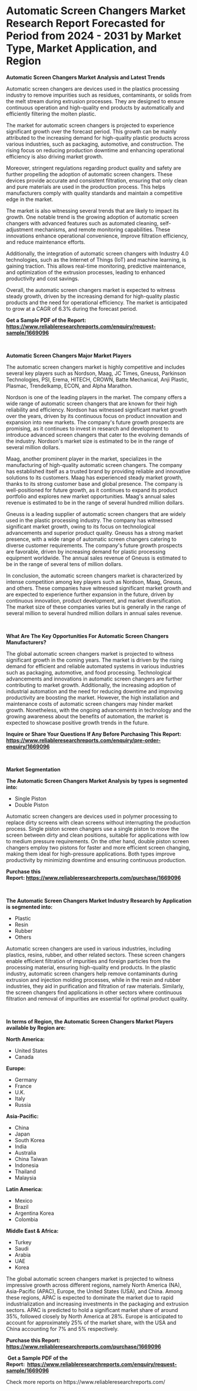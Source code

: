 <p><h1>Automatic Screen Changers Market Research Report Forecasted for Period from 2024 -  2031 by Market Type, Market Application, and Region</h1></p><p><strong>Automatic Screen Changers Market Analysis and Latest Trends</strong></p>
<p><p>Automatic screen changers are devices used in the plastics processing industry to remove impurities such as residues, contaminants, or solids from the melt stream during extrusion processes. They are designed to ensure continuous operation and high-quality end products by automatically and efficiently filtering the molten plastic.</p><p>The market for automatic screen changers is projected to experience significant growth over the forecast period. This growth can be mainly attributed to the increasing demand for high-quality plastic products across various industries, such as packaging, automotive, and construction. The rising focus on reducing production downtime and enhancing operational efficiency is also driving market growth.</p><p>Moreover, stringent regulations regarding product quality and safety are further propelling the adoption of automatic screen changers. These devices provide accurate and consistent filtration, ensuring that only clean and pure materials are used in the production process. This helps manufacturers comply with quality standards and maintain a competitive edge in the market.</p><p>The market is also witnessing several trends that are likely to impact its growth. One notable trend is the growing adoption of automatic screen changers with advanced features such as automated cleaning, self-adjustment mechanisms, and remote monitoring capabilities. These innovations enhance operational convenience, improve filtration efficiency, and reduce maintenance efforts.</p><p>Additionally, the integration of automatic screen changers with Industry 4.0 technologies, such as the Internet of Things (IoT) and machine learning, is gaining traction. This allows real-time monitoring, predictive maintenance, and optimization of the extrusion processes, leading to enhanced productivity and cost savings.</p><p>Overall, the automatic screen changers market is expected to witness steady growth, driven by the increasing demand for high-quality plastic products and the need for operational efficiency. The market is anticipated to grow at a CAGR of 6.3% during the forecast period.</p></p>
<p><strong>Get a Sample PDF of the Report:&nbsp; <a href="https://www.reliableresearchreports.com/enquiry/request-sample/1669096">https://www.reliableresearchreports.com/enquiry/request-sample/1669096</a></strong></p>
<p>&nbsp;</p>
<p><strong>Automatic Screen Changers Major Market Players</strong></p>
<p><p>The automatic screen changers market is highly competitive and includes several key players such as Nordson, Maag, JC Times, Gneuss, Parkinson Technologies, PSI, Erema, HITECH, CROWN, Batte Mechanical, Anji Plastic, Plasmac, Trendelkamp, ECON, and Alpha Marathon.</p><p>Nordson is one of the leading players in the market. The company offers a wide range of automatic screen changers that are known for their high reliability and efficiency. Nordson has witnessed significant market growth over the years, driven by its continuous focus on product innovation and expansion into new markets. The company's future growth prospects are promising, as it continues to invest in research and development to introduce advanced screen changers that cater to the evolving demands of the industry. Nordson's market size is estimated to be in the range of several million dollars.</p><p>Maag, another prominent player in the market, specializes in the manufacturing of high-quality automatic screen changers. The company has established itself as a trusted brand by providing reliable and innovative solutions to its customers. Maag has experienced steady market growth, thanks to its strong customer base and global presence. The company is well-positioned for future growth, as it continues to expand its product portfolio and explores new market opportunities. Maag's annual sales revenue is estimated to be in the range of several hundred million dollars.</p><p>Gneuss is a leading supplier of automatic screen changers that are widely used in the plastic processing industry. The company has witnessed significant market growth, owing to its focus on technological advancements and superior product quality. Gneuss has a strong market presence, with a wide range of automatic screen changers catering to diverse customer requirements. The company's future growth prospects are favorable, driven by increasing demand for plastic processing equipment worldwide. The annual sales revenue of Gneuss is estimated to be in the range of several tens of million dollars.</p><p>In conclusion, the automatic screen changers market is characterized by intense competition among key players such as Nordson, Maag, Gneuss, and others. These companies have witnessed significant market growth and are expected to experience further expansion in the future, driven by continuous innovation, product development, and market diversification. The market size of these companies varies but is generally in the range of several million to several hundred million dollars in annual sales revenue.</p></p>
<p>&nbsp;</p>
<p><strong>What Are The Key Opportunities For Automatic Screen Changers Manufacturers?</strong></p>
<p><p>The global automatic screen changers market is projected to witness significant growth in the coming years. The market is driven by the rising demand for efficient and reliable automated systems in various industries such as packaging, automotive, and food processing. Technological advancements and innovations in automatic screen changers are further contributing to market growth. Additionally, the increasing adoption of industrial automation and the need for reducing downtime and improving productivity are boosting the market. However, the high installation and maintenance costs of automatic screen changers may hinder market growth. Nonetheless, with the ongoing advancements in technology and the growing awareness about the benefits of automation, the market is expected to showcase positive growth trends in the future.</p></p>
<p><strong>Inquire or Share Your Questions If Any Before Purchasing This Report: <a href="https://www.reliableresearchreports.com/enquiry/pre-order-enquiry/1669096">https://www.reliableresearchreports.com/enquiry/pre-order-enquiry/1669096</a></strong></p>
<p>&nbsp;</p>
<p><strong>Market Segmentation</strong></p>
<p><strong>The Automatic Screen Changers Market Analysis by types is segmented into:</strong></p>
<p><ul><li>Single Piston</li><li>Double Piston</li></ul></p>
<p><p>Automatic screen changers are devices used in polymer processing to replace dirty screens with clean screens without interrupting the production process. Single piston screen changers use a single piston to move the screen between dirty and clean positions, suitable for applications with low to medium pressure requirements. On the other hand, double piston screen changers employ two pistons for faster and more efficient screen changing, making them ideal for high-pressure applications. Both types improve productivity by minimizing downtime and ensuring continuous production.</p></p>
<p><strong>Purchase this Report:&nbsp;<a href="https://www.reliableresearchreports.com/purchase/1669096">https://www.reliableresearchreports.com/purchase/1669096</a></strong></p>
<p>&nbsp;</p>
<p><strong>The Automatic Screen Changers Market Industry Research by Application is segmented into:</strong></p>
<p><ul><li>Plastic</li><li>Resin</li><li>Rubber</li><li>Others</li></ul></p>
<p><p>Automatic screen changers are used in various industries, including plastics, resins, rubber, and other related sectors. These screen changers enable efficient filtration of impurities and foreign particles from the processing material, ensuring high-quality end products. In the plastic industry, automatic screen changers help remove contaminants during extrusion and injection molding processes, while in the resin and rubber industries, they aid in purification and filtration of raw materials. Similarly, the screen changers find applications in other sectors where continuous filtration and removal of impurities are essential for optimal product quality.</p></p>
<p>&nbsp;</p>
<p><strong>In terms of Region, the Automatic Screen Changers Market Players available by Region are:</strong></p>
<p>
    <p> <strong> North America: </strong>
        <ul>
            <li>United States</li>
            <li>Canada</li>
        </ul>
        </p> 
    <p> <strong> Europe: </strong>
        <ul>
            <li>Germany</li>
            <li>France</li>
            <li>U.K.</li>
            <li>Italy</li>
            <li>Russia</li>
        </ul>
        </p> 
    <p> <strong> Asia-Pacific: </strong>
        <ul>
            <li>China</li>
            <li>Japan</li>
            <li>South Korea</li>
            <li>India</li>
            <li>Australia</li>
            <li>China Taiwan</li>
            <li>Indonesia</li>
            <li>Thailand</li>
            <li>Malaysia</li>
        </ul>
        </p> 
    <p> <strong> Latin America: </strong>
        <ul>
            <li>Mexico</li>
            <li>Brazil</li>
            <li>Argentina Korea</li>
            <li>Colombia</li>
        </ul>
        </p> 
    <p> <strong> Middle East & Africa: </strong>
        <ul>
            <li>Turkey</li>
            <li>Saudi</li>
            <li>Arabia</li>
            <li>UAE</li>
            <li>Korea</li>
        </ul>
    </p>
    </p>
<p><p>The global automatic screen changers market is projected to witness impressive growth across different regions, namely North America (NA), Asia-Pacific (APAC), Europe, the United States (USA), and China. Among these regions, APAC is expected to dominate the market due to rapid industrialization and increasing investments in the packaging and extrusion sectors. APAC is predicted to hold a significant market share of around 35%, followed closely by North America at 28%. Europe is anticipated to account for approximately 25% of the market share, with the USA and China accounting for 7% and 5% respectively.</p></p>
<p><strong>Purchase this Report: <a href="https://www.reliableresearchreports.com/purchase/1669096">https://www.reliableresearchreports.com/purchase/1669096</a></strong></p>
<p>&nbsp;<strong>Get a Sample PDF of the Report:&nbsp;&nbsp;<a href="https://www.reliableresearchreports.com/enquiry/request-sample/1669096">https://www.reliableresearchreports.com/enquiry/request-sample/1669096</a></strong></p>
<p><strong></strong></p>
<p>Check more reports on https://www.reliableresearchreports.com/</p>